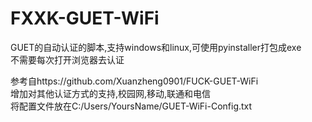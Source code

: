 # FXXK-GUET-WiFi
GUET的自动认证的脚本,支持windows和linux,可使用pyinstaller打包成exe  
不需要每次打开浏览器去认证  

参考自https://github.com/Xuanzheng0901/FUCK-GUET-WiFi  
增加对其他认证方式的支持,校园网,移动,联通和电信  
将配置文件放在C:/Users/YoursName/GUET-WiFi-Config.txt  

